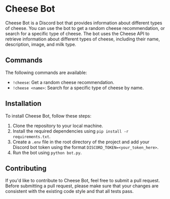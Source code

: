 # Cheese Bot

Cheese Bot is a Discord bot that provides information about different types of cheese. You can use the bot to get a random cheese recommendation, or search for a specific type of cheese. The bot uses the Cheese API to retrieve information about different types of cheese, including their name, description, image, and milk type.

## Commands

The following commands are available:

- `!cheese`: Get a random cheese recommendation.
- `!cheese <name>`: Search for a specific type of cheese by name.

## Installation

To install Cheese Bot, follow these steps:

1. Clone the repository to your local machine.
2. Install the required dependencies using `pip install -r requirements.txt`.
3. Create a `.env` file in the root directory of the project and add your Discord bot token using the format `DISCORD_TOKEN=<your_token_here>`.
4. Run the bot using `python bot.py`.

## Contributing

If you'd like to contribute to Cheese Bot, feel free to submit a pull request. Before submitting a pull request, please make sure that your changes are consistent with the existing code style and that all tests pass.